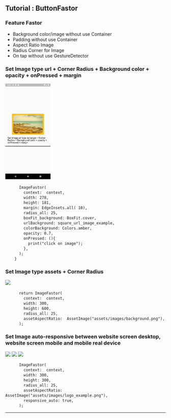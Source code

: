 
## Tutorial : ButtonFastor

### Feature Fastor
* Background color/image without use Container
* Padding without use Container
* Aspect Ratio Image 
* Radius Corner for Image
* On tap without use GestureDetector

### Set Image type url + Corner Radius + Background color + opacity + onPressed + margin


<img src="https://raw.githubusercontent.com/AbdallahAndroid/fastor_app/master/tutorial/image/landscape.png" height="300"/>

```
      ImageFastor(
        context:  context,
        width: 278,
        height: 181,
        margin: EdgeInsets.all( 10),
        radius_all: 25,
        boxFit_background: BoxFit.cover,
        urlBackground: square_url_image_example,
        colorBackground: Colors.amber,
        opacity: 0.7,
        onPressed: (){
          print("click on image");
        },
      );
    }
``` 

### Set Image type assets + Corner Radius

<img src="https://raw.githubusercontent.com/AbdallahAndroid/fastor_app/master/tutorial/image/assets![img.png](img.png).png" height="300"/>

```
      return ImageFastor(
        context:  context,
        width: 300,
        height: 600,
        radius_all: 25,
        assetAspectRatio:  AssetImage("assets/images/background.png"),
      );
```

### Set Image auto-responsive between website screen desktop, website screen mobile and mobile real device

<img src="https://raw.githubusercontent.com/AbdallahAndroid/fastor_app/master/tutorial/image/responsive_web![img.png](img.png).png" height="300"/>
<img src="https://raw.githubusercontent.com/AbdallahAndroid/fastor_app/master/tutorial/image/responsive_browser_mobile_screen![img.png](img.png).png" height="300"/>
<img src="https://raw.githubusercontent.com/AbdallahAndroid/fastor_app/master/tutorial/image/responsive_mobile![img.png](img.png).png" height="300"/>

```
      ImageFastor(
        context:  context,
        width: 300,
        height: 300,
        radius_all: 25,
        assetAspectRatio:  AssetImage("assets/images/logo_example.png"),
        responsive_auto: true,
      );
```

<hr class="solid">
